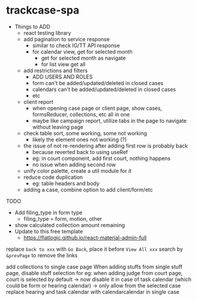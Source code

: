 # trackcase-spa

* Things to ADD
  * react testing library
  * add pagination to service response
    * similar to check IG/TT API response
    * for calendar view, get for selected month
      * get for selected month as navigate
      * for list view get all
  * add restrictions and filters
    * ADD USERS AND ROLES
    * form can't be added/updated/deleted in closed cases
    * calendars can't be added/updated/deleted in closed cases
    * etc
  * client report
    * when opening case page or client page, show cases, formsReducer, collections, etc all in one
    * maybe like campaign report, utilize tabs in the page to navigate without leaving page
  * check table sort, some working, some not working
    * likely the element ones not working (?)
  * the issue of not re-rendering after adding first row is probably back
    * because reverted back to using useRef
    * eg: in court component, add first court, nothing happens
    * no issue when adding second row
  * unify color palette, create a util module for it
  * reduce code duplication
    * eg: table headers and body
  * adding a case, combine option to add client/form/etc


TODO
* Add filing_type in form type
  * filing_type = form, motion, other
* show calculated collection amount remaining
* Update to this free template
  * https://flatlogic.github.io/react-material-admin-full


replace `back to xxx` with `Go Back`, place it before `View All xxx`
  search by `&prevPage` to remove the links

add collections to single case page
When adding stuffs from single stuff page, disable stuff selection
  for eg: when adding judge from court page, court is selected by default -> now disable it
  in case of task calendar (which could be form or hearing calendar) -> only allow from the selected case
replace hearing and task calendar with calendarcalendar in single case
